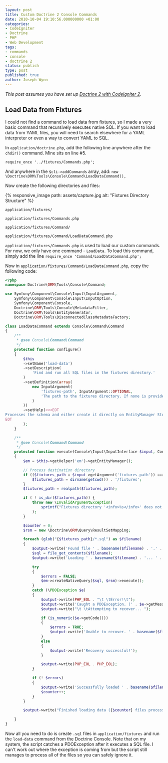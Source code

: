```yaml
---
layout: post
title: Custom Doctrine 2 Console Commands
date: 2010-10-04 19:10:56.000000000 +01:00
categories:
- CodeIgniter
- Doctrine
- PHP
- Web Development
tags:
- commands
- console
- doctrine 2
status: publish
type: post
published: true
author: Joseph Wynn
---
```


_This post assumes you have set up [Doctrine 2 with CodeIgniter 2](http://eryr.wordpress.com/2010/09/26/integrating-doctrine-2-with-codeigniter-2/)._

## Load Data from Fixtures

I could not find a command to load data from fixtures, so I made a very basic command that recursively executes native SQL. If you want to load data from YAML files, you will need to search elsewhere for a YAML interpreter or even a way to convert YAML to SQL.

<!--more-->

In `application/doctrine.php`, add the following line anywhere after the `chdir()` command. Mine sits on line #5.

```
require_once '../fixtures/Commands.php';
```

And anywhere in the `$cli->addCommands` array, add: `new \Doctrine\ORM\Tools\Console\Command\LoadDataCommand(),`

Now create the following directories and files:

{% responsive_image path: assets/capture.jpg alt: "Fixtures Directory Structure" %}

`application/fixtures/`

`application/fixtures/Commands.php`

`application/fixtures/Command/`

`application/fixtures/Command/LoadDataCommand.php`

`application/fixtures/Commands.php` is used to load our custom commands. For now, we only have one command - `LoadData`. To load this command, simply add the line `require_once 'Command/LoadDataCommand.php';`

Now in `application/fixtures/Command/LoadDataCommand.php`, copy the following code:

```php
<?php
namespace Doctrine\ORM\Tools\Console\Command;

use Symfony\Component\Console\Input\InputArgument,
    Symfony\Component\Console\Input\InputOption,
    Symfony\Component\Console,
    Doctrine\ORM\Tools\Console\MetadataFilter,
    Doctrine\ORM\Tools\EntityGenerator,
    Doctrine\ORM\Tools\DisconnectedClassMetadataFactory;

class LoadDataCommand extends Console\Command\Command
{
    /**
     * @see Console\Command\Command
     */
    protected function configure()
    {
        $this
        ->setName('load-data')
        ->setDescription(
            'Find and run all SQL files in the fixtures directory.'
        )
        ->setDefinition(array(
            new InputArgument(
                'fixtures-path', InputArgument::OPTIONAL,
                'The path to the fixtures directory. If none is provided, the default (application/fixtures) will be used.'
            )
        ))
        ->setHelp(<<<EOT
Processes the schema and either create it directly on EntityManager Storage Connection or generate the SQL output.
EOT
        );
    }

    /**
     * @see Console\Command\Command
     */
    protected function execute(Console\Input\InputInterface $input, Console\Output\OutputInterface $output)
    {
        $em = $this->getHelper('em')->getEntityManager();

        // Process destination directory
        if (($fixtures_path = $input->getArgument('fixtures-path')) === null) {
            $fixtures_path = dirname(getcwd()) . '/fixtures';
        }
        $fixtures_path = realpath($fixtures_path);

        if ( ! is_dir($fixtures_path)) {
            throw new \InvalidArgumentException(
                sprintf("Fixtures directory '<info>%s</info>' does not exist.", $fixtures_path)
            );
        }

        $counter = 0;
        $rsm = new \Doctrine\ORM\Query\ResultSetMapping;

        foreach (glob("{$fixtures_path}/*.sql") as $filename)
        {
        	$output->write('Found file ' . basename($filename) . '.' . PHP_EOL);
        	$sql = file_get_contents($filename);
        	$output->write('Loading ' . basename($filename) . '... ' . PHP_EOL);

        	try
        	{
        		$errors = FALSE;
        		$em->createNativeQuery($sql, $rsm)->execute();
        	}
        	catch (\PDOException $e)
        	{
        		$output->write(PHP_EOL . "\t \tError!\t");
        		$output->write('Caught a PDOException. (' . $e->getMessage() . ')' . PHP_EOL);
        		$output->write("\t \tAttempting to recover... ");

        		if (is_numeric($e->getCode()))
        		{
        			$errors = TRUE;
        			$output->write('Unable to recover. ' . basename($filename) . ' was not fully loaded.');
        		}
        		else
        		{
        			$output->write('Recovery successful!');
        		}

        		$output->write(PHP_EOL . PHP_EOL);
        	}

        	if (! $errors)
        	{
        		$output->write('Successfully loaded ' . basename($filename) . '!' . PHP_EOL . PHP_EOL);
	        	$counter++;
        	}
        }

        $output->write("Finished loading data ({$counter} files processed)" . PHP_EOL);

    }
}
```

Now all you need to do is create `.sql` files in `application/fixtures` and run the `load-data` command from the Doctrine Console. Note that on my system, the script catches a PDOException after it executes a SQL file. I can't work out where the exception is coming from but the script still manages to process all of the files so you can safely ignore it.
